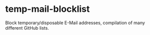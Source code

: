# temp-mail-blocklist

Block temporary/disposable E-Mail addresses, compilation of many different GitHub lists.
